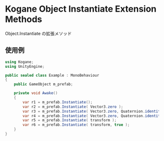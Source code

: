 # Kogane Object Instantiate Extension Methods

Object.Instantiate の拡張メソッド

## 使用例

```csharp
using Kogane;
using UnityEngine;

public sealed class Example : MonoBehaviour
{
    public GameObject m_prefab;

    private void Awake()
    {
        var r1 = m_prefab.Instantiate();
        var r2 = m_prefab.Instantiate( Vector3.zero );
        var r3 = m_prefab.Instantiate( Vector3.zero, Quaternion.identity );
        var r4 = m_prefab.Instantiate( Vector3.zero, Quaternion.identity, transform );
        var r5 = m_prefab.Instantiate( transform );
        var r6 = m_prefab.Instantiate( transform, true );
    }
}
```
